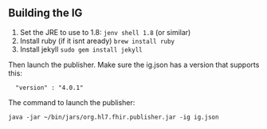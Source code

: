 ## Building the IG

  1. Set the JRE to use to 1.8: `jenv shell 1.8` (or similar)
  2. Install ruby (if it isnt aready) `brew install ruby`
  3. Install jekyll `sudo gem install jekyll` 

Then launch the publisher. Make sure the ig.json has a version that supports this:

```
  "version" : "4.0.1"
```

The command to launch the publisher:

`java -jar ~/bin/jars/org.hl7.fhir.publisher.jar -ig ig.json`

